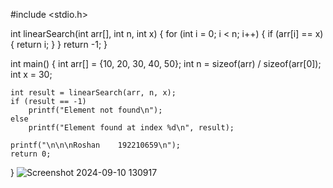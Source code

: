 #include <stdio.h>

int linearSearch(int arr[], int n, int x) {
    for (int i = 0; i < n; i++) {
        if (arr[i] == x) {
            return i;
        }
    }
    return -1;
}

int main() {
    int arr[] = {10, 20, 30, 40, 50};
    int n = sizeof(arr) / sizeof(arr[0]);
    int x = 30;
    
    int result = linearSearch(arr, n, x);
    if (result == -1)
        printf("Element not found\n");
    else
        printf("Element found at index %d\n", result);
    
    printf("\n\n\nRoshan    192210659\n");
    return 0;
}
![Screenshot 2024-09-10 130917](https://github.com/user-attachments/assets/afc55a56-7f51-444e-98f9-77264d316ed5)
